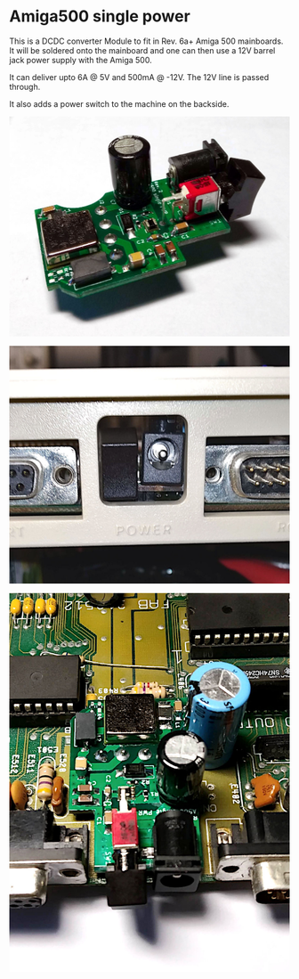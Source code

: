 # Amiga500 single power

This is a DCDC converter Module to fit in Rev. 6a+ Amiga 500 mainboards.
It will be soldered onto the mainboard and one can then use a 12V barrel jack power supply with the Amiga 500.

It can deliver upto 6A @ 5V and 500mA @ -12V. The 12V line is passed through.

It also adds a power switch to the machine on the backside.

![Board Image](/pix/IMG_20200426_200116_s.jpg)

![A500 Backside](/pix/IMG_20200426_200718_s.jpg)

![A500 Inside](/pix/IMG_20200426_200448_s.jpg)
